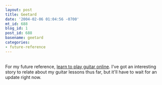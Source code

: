 ```yaml
---
layout: post
title: Geetard
date: '2004-02-06 01:04:56 -0700'
mt_id: 688
blog_id: 1
post_id: 688
basename: geetard
categories:
- future-reference
---
```

<br />For my future reference, <a href="http://ask.yahoo.com/ask/20040206.html">learn to play guitar online</a>. I've got an interesting story to relate about my guitar lessons thus far, but it'll have to wait for an update right now.<br /><br /><br />
